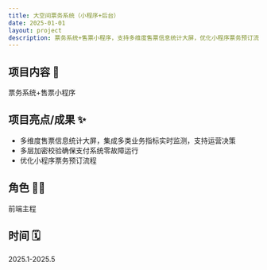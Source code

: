```yaml
---
title: 大空间票务系统（小程序+后台）
date: 2025-01-01
layout: project
description: 票务系统+售票小程序，支持多维度售票信息统计大屏，优化小程序票务预订流程。
---
```


## 项目内容 🎫

票务系统+售票小程序

## 项目亮点/成果 ✨

- 多维度售票信息统计大屏，集成多类业务指标实时监测，支持运营决策
- 多层加密校验确保支付系统零故障运行
- 优化小程序票务预订流程

## 角色 👨‍💻

前端主程

## 时间 🗓️

2025.1-2025.5
